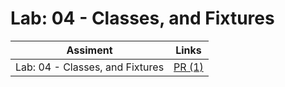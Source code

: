# Lab: 04 - Classes, and Fixtures

| Assiment | Links                                                     |
| -------- | --------------------------------------------------------- |
| Lab: 04 - Classes, and Fixtures  | [PR (1)](https://github.com/YousefAbuJalboush/pythonic-garage-band/pull/1) |